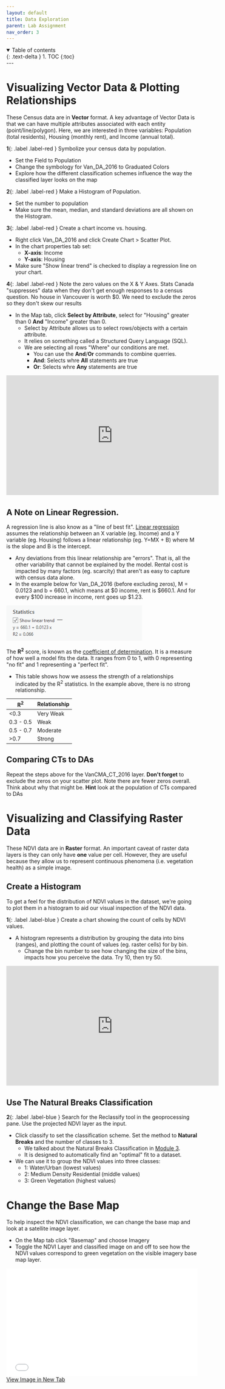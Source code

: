 ```yaml
---
layout: default
title: Data Exploration
parent: Lab Assignment
nav_order: 3
---
```



<details open markdown="block">
  <summary>
    Table of contents
  </summary>
  {: .text-delta }
1. TOC
{:toc}
</details>
---

# Visualizing Vector Data & Plotting Relationships
These Census data are in **Vector** format.  A key advantage of Vector Data is that we can have multiple attributes associated with each entity (point/line/polygon).  Here, we are interested in three variables: Population (total residents), Housing (monthly rent), and Income (annual total).  

**1**{: .label .label-red } Symbolize your census data by population.
* Set the Field to Population
* Change the symbology for Van_DA_2016 to Graduated Colors
* Explore how the different classification schemes influence the way the classified layer looks on the map

**2**{: .label .label-red } Make a Histogram of Population.
* Set the number to population
* Make sure the mean, median, and standard deviations are all shown on the Histogram.

**3**{: .label .label-red } Create a chart income vs. housing.
* Right click Van_DA_2016 and click Create Chart > Scatter Plot.
* In the chart properties tab set:
  * **X-axis**: Income
  * **Y-axis**: Housing
* Make sure "Show linear trend" is checked to display a regression line on your chart.


**4**{: .label .label-red } Note the zero values on the X & Y Axes.  Stats Canada "suppresses" data when they don't get enough responses to a census question.  No house in Vancouver is worth $0.  We need to exclude the zeros so they don't skew our results
* In the Map tab, click **Select by Attribute**, select for "Housing" greater than 0 **And** "Income" greater than 0.
  * Select by Attribute allows us to select rows/objects with a certain attribute.
  * It relies on something called a Structured Query Language (SQL).
  * We are selecting all rows "Where" our conditions are met.
    * You can use the **And**/**Or** commands to combine querries.
    * **And**: Selects whre **All** statements are true
    * **Or**: Selects whre **Any** statements are true

<iframe width="560" height="315" src="https://www.youtube.com/embed/cWr6B9Pp4Dc" title="YouTube video player" frameborder="0" allow="accelerometer; autoplay; clipboard-write; encrypted-media; gyroscope; picture-in-picture" allowfullscreen></iframe>

## A Note on Linear Regression.
A regression line is also know as a "line of best fit".  [Linear regression](https://en.wikipedia.org/wiki/Linear_regression#Introduction) assumes the relationship between an X variable (eg. Income) and a Y variable (eg. Housing) follows a linear relationship (eg. Y=MX + B) where M is the slope and B is the intercept. 
* Any deviations from this linear relationship are "errors".  That is, all the other variability that cannot be explained by the model.  Rental cost is impacted by many factors (eg. scarcity) that aren't as easy to capture with census data alone.
* In the example below for Van_DA_2016 (before excluding zeros), M = 0.0123 and b = 660.1, which means at $0 income, rent is $660.1.  And for every $100 increase in income, rent goes up $1.23.

<img src="content/images/Statistics.png" alt="hi" class="inline"/>


The <b>R<sup>2</sup></b> score, is known as the [coefficient of determination](https://en.wikipedia.org/wiki/Coefficient_of_determination).  It is a measure of how well a model fits the data.  It ranges from 0 to 1, with 0 representing "no fit" and 1 representing a "perfect fit".

* This table shows how we assess the strength of a relationships indicated by the R<sup>2</sup> statistics.  In the example above, there is no strong relationship.

|R<sup>2</sup>| Relationship|
|-------------|-------------|
|<0.3         | Very Weak   |
|0.3 - 0.5    | Weak        |
|0.5 - 0.7    | Moderate    |
|>0.7         | Strong      |

## Comparing CTs to DAs

Repeat the steps above for the VanCMA_CT_2016 layer.  **Don't forget** to exclude the zeros on your scatter plot. Note there are fewer zeros overall. Think about why that might be.  **Hint** look at the population of CTs compared to DAs

# Visualizing and Classifying Raster Data
These NDVI data are in **Raster** format. An important caveat of raster data layers is they can only have **one** value per cell.  However, they are useful because they allow us to represent continuous phenomena (i.e. vegetation health) as a simple image.

## Create a Histogram
To get a feel for the distribution of NDVI values in the dataset, we're going to plot them in a histogram to aid our visual inspection of the NDVI data.

**1**{: .label .label-blue } Create a chart showing the count of cells by NDVI values.
* A histogram represents a distribution by grouping the data into bins (ranges), and plotting the count of values (eg. raster cells) for by bin.
  * Change the bin number to see how changing the size of the bins, impacts how you perceive the data.  Try 10, then try 50.

<iframe width="560" height="315" src="https://www.youtube.com/embed/9bjZrh6tQFk" title="YouTube video player" frameborder="0" allow="accelerometer; autoplay; clipboard-write; encrypted-media; gyroscope; picture-in-picture" allowfullscreen></iframe>


## Use The Natural Breaks Classification

**2**{: .label .label-blue } Search for the Reclassify tool in the geoprocessing pane.  Use the projected NDVI layer as the input.  
  
* Click classify to set the classification scheme.  Set the method to **Natural Breaks** and the number of classes to 3.
  * We talked about the Natural Breaks Classification in [Module 3](https://geos270.github.io/Module3/docs/Content_Part2.html).
  * It is designed to automatically find an "optimal" fit to a dataset. 
* We can use it to group the NDVI values into three classes:
  * 1: Water/Urban (lowest values)
  * 2: Medium Density Residential (middle values)
  * 3: Green Vegetation (highest values)

# Change the Base Map 

To help inspect the NDVI classification, we can change the base map and look at a satellite image layer.

* On the Map tab click "Basemap" and choose Imagery
* Toggle the NDVI Layer and classified image on and off to see how the NDVI values correspond to green vegetation on the visible imagery base map layer. 

<div style="overflow: hidden;
  padding-top: 56.25%;
  position: relative">
  <iframe src="content/videos/BaseMap.mp4" title="Processes" scrolling="no" frameborder="0"
    style="border: 0;
   height: 100%;
   left: 0;
   position: absolute;
   top: 0;
   width: 100%;">
   <p>Your browser does not support iframes.</p>
 </iframe>
</div>
<a href="content/videos/BaseMap.mp4" target="_blank">View Image in New Tab</a>
